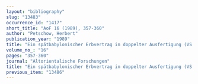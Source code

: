 ```yaml
---
layout: "bibliography"
slug: "13483"
occurrence_id: "1417"
short_title: "AoF 16 (1989), 357-360"
author: "Petschow, Herbert"
publication_year: "1989"
title: "Ein spätbabylonischer Erbvertrag in doppelter Ausfertigung (VS 20, 86 [Berlin], YOS 17, 348 [Yale]). Zur spätbabylonischen Schreiberpraxis"
volume_no_: "16"
pages: "357-360"
journal: "Altorientalische Forschungen"
title: "Ein spätbabylonischer Erbvertrag in doppelter Ausfertigung (VS 20, 86 [Berlin], YOS 17, 348 [Yale]). Zur spätbabylonischen Schreiberpraxis"
previous_item: "13486"
---
```

